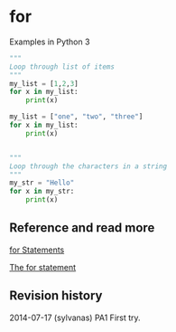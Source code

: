 for
==============================
Examples in Python 3


```python
"""
Loop through list of items
"""
my_list = [1,2,3]
for x in my_list:
	print(x)

my_list = ["one", "two", "three"]
for x in my_list:
	print(x)


"""
Loop through the characters in a string
"""
my_str = "Hello"
for x in my_str:
	print(x)


```


Reference and read more
------------------------------

[for Statements](https://docs.python.org/3/tutorial/controlflow.html#for-statements)

[The for statement](https://docs.python.org/3/reference/compound_stmts.html#for)



Revision history
------------------------------

2014-07-17 (sylvanas) PA1 First try.
